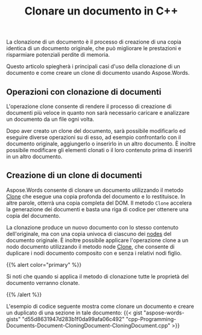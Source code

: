 ﻿---
title: Clonare un documento in C++
second_title: Aspose.Words per C++
articleTitle: Clonare un documento
linktitle: Clonare un documento
type: docs
description: "Clonare un documento per ottenere la sua copia identica utilizzando C++. Quando si crea una copia, i nodi e le proprietà del documento originale vengono clonati."
weight: 70
url: /it/cpp/clone-a-document/
---

La clonazione di un documento è il processo di creazione di una copia identica di un documento originale, che può migliorare le prestazioni e risparmiare potenziali perdite di memoria.

Questo articolo spiegherà i principali casi d'uso della clonazione di un documento e come creare un clone di documento usando Aspose.Words.

## Operazioni con clonazione di documenti

L'operazione clone consente di rendere il processo di creazione di documenti più veloce in quanto non sarà necessario caricare e analizzare un documento da un file ogni volta.

Dopo aver creato un clone del documento, sarà possibile modificarlo ed eseguire diverse operazioni su di esso, ad esempio confrontarlo con il documento originale, aggiungerlo o inserirlo in un altro documento. È inoltre possibile modificare gli elementi clonati o il loro contenuto prima di inserirli in un altro documento.

## Creazione di un clone di documenti

Aspose.Words consente di clonare un documento utilizzando il metodo [Clone](https://reference.aspose.com/words/cpp/aspose.words/document/clone/) che esegue una copia profonda del documento e lo restituisce. In altre parole, otterrà una copia completa del DOM. Il metodo `Clone` accelera la generazione dei documenti e basta una riga di codice per ottenere una copia del documento.

La clonazione produce un nuovo documento con lo stesso contenuto dell'originale, ma con una copia univoca di ciascuno dei [nodes](https://reference.aspose.com/words/cpp/class/aspose.words.node) del documento originale. È inoltre possibile applicare l'operazione clone a un nodo documento utilizzando il metodo node [Clone](https://reference.aspose.com/words/cpp/aspose.words/node/clone/), che consente di duplicare i nodi documento composito con e senza i relativi nodi figlio.

{{% alert color="primary" %}}

Si noti che quando si applica il metodo di clonazione tutte le proprietà del documento verranno clonate.

{{% /alert %}}

L'esempio di codice seguente mostra come clonare un documento e creare un duplicato di una sezione in tale documento:
{{< gist "aspose-words-gists" "d55d8631947d283b1f0da99afa06c492" "cpp-Programming-Documents-Document-CloningDocument-CloningDocument.cpp" >}}
